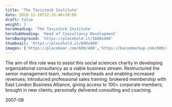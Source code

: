 ```yaml
---
title: 'The Tavistock Institute'
date: 2018-11-18T12:33:46+10:00
draft: false
weight: 3
heroHeading: 'The Tavistock Institute'
heroSubHeading: 'Head of Consultancy Development'
heroBackground: 'https://placehold.it/1600x400'
thumbnail: 'https://placehold.it/600x400'
images: ['https://placebear.com/600/400','https://baconmockup.com/600/400','https://placebear.com/600/400','https://placekitten.com/600/400']
---
```


The aim of this role was to assist this social sciences charity in developing organizational consultancy as a viable business stream.  Restructured the senior management team, reducing overheads and enabling increased revenues; introduced professional sales training; brokered membership with East London Business Alliance, giving access to 100+ corporate members; brought in new clients; personally delivered consulting and coaching.

2007-08